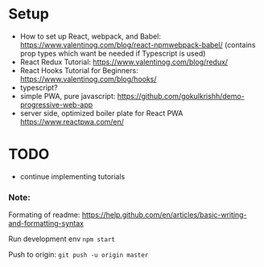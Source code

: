 # Setup

- How to set up React, webpack, and Babel: https://www.valentinog.com/blog/react-npmwebpack-babel/ (contains prop types which want be needed if Typescript is used)
- React Redux Tutorial: https://www.valentinog.com/blog/redux/
- React Hooks Tutorial for Beginners: https://www.valentinog.com/blog/hooks/
- typescript?
- simple PWA, pure javascript: https://github.com/gokulkrishh/demo-progressive-web-app
- server side, optimized boiler plate for React PWA https://www.reactpwa.com/en/ 

# TODO

- continue implementing tutorials


### Note:

Formating of readme: https://help.github.com/en/articles/basic-writing-and-formatting-syntax

Run development env
```npm start```

Push to origin:
```git push -u origin master```